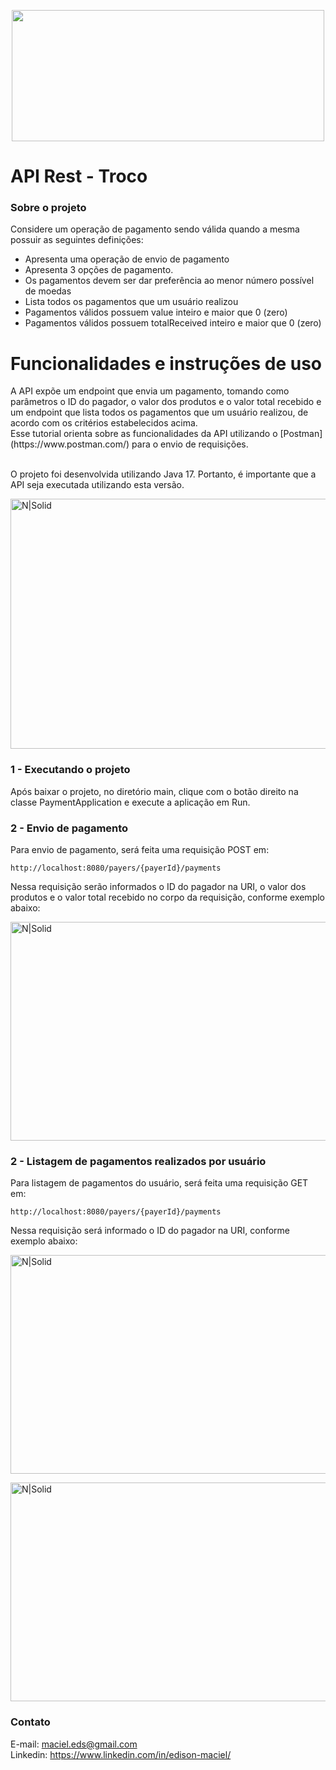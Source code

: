 <p align="center"><img width="500" height="210" src="https://i.ibb.co/jGsyd3p/1-0-Hyu03i97p-VH5-TCwlsc-Ag.png"></p>








<h1 class="code-line" data-line-start=0 data-line-end=1 ><a id="Desafio 1: Strings"></a>API Rest - Troco</h1>
<h3 class="code-line" data-line-start=2 data-line-end=3 ><a id="Sobre_o_projeto"></a>Sobre o projeto</h3>
<p class="has-line-data" data-line-start="5" data-line-end="6">Considere um operação de pagamento sendo válida quando a mesma possuir as seguintes definições:

<ul>
<li class="has-line-data" data-line-start="14" data-line-end="15">Apresenta uma operação de envio de pagamento</li>
<li class="has-line-data" data-line-start="15" data-line-end="16">Apresenta 3 opções de pagamento.</li>
<li class="has-line-data" data-line-start="16" data-line-end="17">Os pagamentos devem ser dar preferência ao menor número possível de
moedas</li>
<li class="has-line-data" data-line-start="18" data-line-end="19">Lista todos os pagamentos que um usuário realizou</li>
<li class="has-line-data" data-line-start="19" data-line-end="20">Pagamentos válidos possuem value inteiro e maior que 0 (zero)</li>
<li class="has-line-data" data-line-start="20" data-line-end="21">Pagamentos válidos possuem totalReceived inteiro e maior que 0 (zero)</li>
</ul>


<h1 class="code-line" data-line-start=23 data-line-end=24 ><a id="Funcionalidades_23"></a>Funcionalidades e instruções de uso</h1>
<p class="has-line-data" data-line-start="25" data-line-end="28">A API expõe um endpoint que envia um pagamento, tomando como parâmetros o ID do pagador, o valor dos produtos e o valor total recebido e um endpoint que lista todos os pagamentos que um usuário realizou, de acordo com os critérios estabelecidos acima.
<br>Esse tutorial orienta sobre as funcionalidades da API utilizando o [Postman] (https://www.postman.com/) para o envio de requisições.<br>
  
<br>O projeto foi desenvolvida utilizando Java 17. Portanto, é importante que a API seja executada utilizando esta versão.<br>  

<p class="has-line-data" data-line-start="37" data-line-end="38"><img width="550" height="400" img src="https://iili.io/WWb3dl.md.png" alt="N|Solid"></p>



<h3 class="code-line" data-line-start=29 data-line-end=30 ><a id="1__Criao_de_usurio_29"></a>1 - Executando o projeto</h3>
<p class="has-line-data" data-line-start="31" data-line-end="32">Após baixar o projeto, no diretório main, clique com o botão direito na classe PaymentApplication e execute a aplicação em Run.</p>

<h3 class="code-line" data-line-start=29 data-line-end=30 ><a id="1__Criao_de_usurio_29"></a>2 - Envio de pagamento</h3>
<p class="has-line-data" data-line-start="31" data-line-end="32">Para envio de pagamento, será feita uma requisição POST em:</p>
<pre><code class="has-line-data" data-line-start="33" data-line-end="35" class="language-sh">http://localhost:<span class="hljsnumber">8080</span>/payers/{payerId}/payments
</code></pre>
<p class="has-line-data" data-line-start="35" data-line-end="36">Nessa requisição serão informados o ID do pagador na URI, o valor dos produtos e o valor total recebido no corpo da requisição, conforme exemplo abaixo:</p>

<p class="has-line-data" data-line-start="37" data-line-end="38"><img width="650" height="350" img src="https://iili.io/WX94cb.md.png" alt="N|Solid"></p>


<h3 class="code-line" data-line-start=29 data-line-end=30 ><a id="1__Criao_de_usurio_29"></a>2 - Listagem de pagamentos realizados por usuário</h3>
<p class="has-line-data" data-line-start="31" data-line-end="32">Para listagem de pagamentos do usuário, será feita uma requisição GET em:</p>
<pre><code class="has-line-data" data-line-start="33" data-line-end="35" class="language-sh">http://localhost:<span class="hljsnumber">8080</span>/payers/{payerId}/payments
</code></pre>
<p class="has-line-data" data-line-start="35" data-line-end="36">Nessa requisição será informado o ID do pagador na URI, conforme exemplo abaixo:</p>

<p class="has-line-data" data-line-start="37" data-line-end="38"><img width="650" height="350" img src="https://iili.io/WXFiHg.md.png" alt="N|Solid"></p>

<p class="has-line-data" data-line-start="37" data-line-end="38"><img width="650" height="350" img src="https://iili.io/WXFpfI.md.png" alt="N|Solid"></p>

























<h3 class="code-line" data-line-start=86 data-line-end=87 ><a id="Contato_86"></a>Contato</h3>
<p class="has-line-data" data-line-start="88" data-line-end="90">E-mail: <a href="mailto:maciel.eds@gmail.com">maciel.eds@gmail.com</a><br>
Linkedin: <a href="https://www.linkedin.com/in/edison-maciel-6a83a14a/">https://www.linkedin.com/in/edison-maciel/</a></p>
